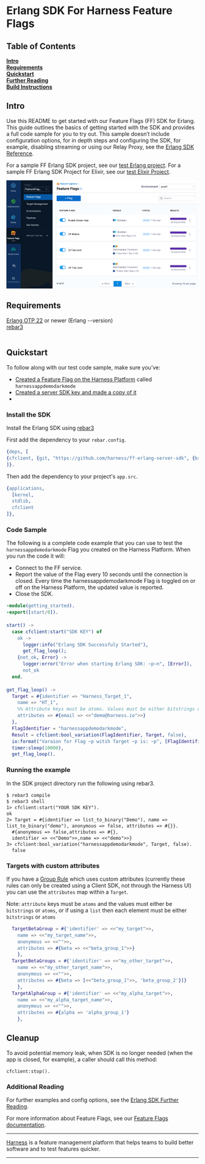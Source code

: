 Erlang SDK For Harness Feature Flags
========================

## Table of Contents
**[Intro](#Intro)**<br>
**[Requirements](#Requirements)**<br>
**[Quickstart](#Quickstart)**<br>
**[Further Reading](docs/further_reading.md)**<br>
**[Build Instructions](docs/build.md)**<br>


## Intro

Use this README to get started with our Feature Flags (FF) SDK for Erlang. This guide outlines the basics of getting started with the SDK and provides a full code sample for you to try out.
This sample doesn’t include configuration options, for in depth steps and configuring the SDK, for example, disabling streaming or using our Relay Proxy, see the  [Erlang SDK Reference](https://ngdocs.harness.io/article/hwoxb6x2oe-Erlang-sdk-reference).

For a sample FF Erlang SDK project, see our [test Erlang project](examples/getting_started/getting_started.erl).
For a sample FF Erlang SDK Project for Elixir, see our [test Elixir Project](https://github.com/harness/ff-elixir-server-sample).

![FeatureFlags](https://github.com/harness/ff-erlang-server-sdk/raw/main/docs/images/ff-gui.png)

## Requirements

[Erlang OTP 22]() or newer (Erlang --version)<br>
[rebar3]()<br>
<br>

## Quickstart
To follow along with our test code sample, make sure you’ve:

- [Created a Feature Flag on the Harness Platform](https://ngdocs.harness.io/article/1j7pdkqh7j-create-a-feature-flag) called `harnessappdemodarkmode`
- [Created a server SDK key and made a copy of it](https://ngdocs.harness.io/article/1j7pdkqh7j-create-a-feature-flag#step_3_create_an_sdk_key)
-
### Install the SDK
Install the Erlang SDK using [rebar3](https://www.rebar3.org/)

First add the dependency to your `rebar.config`.
```Erlang
{deps, [
{cfclient, {git, "https://github.com/harness/ff-erlang-server-sdk", {branch, "0.1.0"}}}
]}.
```
Then add the dependency to your project's `app.src`.
```Erlang
{applications,
  [kernel,
  stdlib,
  cfclient
]},
```

### Code Sample
The following is a complete code example that you can use to test the `harnessappdemodarkmode` Flag you created on the Harness Platform. When you run the code it will:
- Connect to the FF service.
- Report the value of the Flag every 10 seconds until the connection is closed. Every time the harnessappdemodarkmode Flag is toggled on or off on the Harness Platform, the updated value is reported.
- Close the SDK.

```Erlang
-module(getting_started).
-export([start/0]).

start() ->
  case cfclient:start("SDK KEY") of
    ok ->
      logger:info("Erlang SDK Successfuly Started"),
      get_flag_loop();
    {not_ok, Error} ->
      logger:error("Error when starting Erlang SDK: ~p~n", [Error]),
      not_ok
  end.

get_flag_loop() ->
  Target = #{identifier => "Harness_Target_1",
    name => "HT_1",
    %% Attribute keys must be atoms. Values must be either bitstrings or atoms.
    attributes => #{email => <<"demo@harness.io">>}
  },
  FlagIdentifier = "harnessappdemodarkmode",
  Result = cfclient:bool_variation(FlagIdentifier, Target, false),
  io:format("Varaion for Flag ~p witih Target ~p is: ~p", [FlagIdentifier, maps:get(identifier, Target), Result]),
  timer:sleep(10000),
  get_flag_loop().
```

### Running the example

In the SDK project directory run the following using rebar3.
```
$ rebar3 compile
$ rebar3 shell
1> cfclient:start("YOUR SDK KEY").
ok
2> Target = #{identifier => list_to_binary("Demo"), name => list_to_binary("demo"), anonymous => false, attributes => #{}}.       
  #{anonymous => false,attributes => #{},
  identifier => <<"Demo">>,name => <<"demo">>}
3> cfclient:bool_variation("harnessappdemodarkmode", Target, false). 
  false
```

### Targets with custom attributes
If you have a [Group Rule](https://docs.harness.io/article/5qz1qrugyk-add-target-groups) which uses custom attributes (currently these rules can only be created using a Client SDK, not through the Harness UI)
you can use the `attributes` map within a `Target`. 

Note: `attribute` keys must be `atoms` and the values must either be `bitstrings` or `atoms`, or if using
a `list` then each element must be either `bitstrings` or `atoms`

```Erlang
  TargetBetaGroup = #{'identifier' => <<"my_target">>,
    name => <<"my_target_name">>,
    anonymous => <<"">>,
    attributes => #{beta => <<"beta_group_1">>}
    },
  TargetBetaGroups = #{'identifier' => <<"my_other_target">>,
    name => <<"my_other_target_name">>,
    anonymous => <<"">>,
    attributes => #{beta => [<<"beta_group_1">>, 'beta_group_2'}]}
    },
  TargetAlphaGroup = #{'identifier' => <<"my_alpha_target">>,
    name => <<"my_alpha_target_name">>,
    anonymous => <<"">>,
    attributes => #{alpha => 'alpha_group_1'}
    },
```


## Cleanup
To avoid potential memory leak, when SDK is no longer needed
(when the app is closed, for example), a caller should call this method:

```
cfclient:stop().
```

### Additional Reading

For further examples and config options, see the [Erlang SDK Further Reading](https://github.com/harness/ff-erlang-server-sdk/raw/main/docs/further_reading.md).

For more information about Feature Flags, see our [Feature Flags documentation](https://ngdocs.harness.io/article/0a2u2ppp8s-getting-started-with-feature-flags).

-------------------------
[Harness](https://www.harness.io/) is a feature management platform that helps teams to build better software and to
test features quicker.

-------------------------
